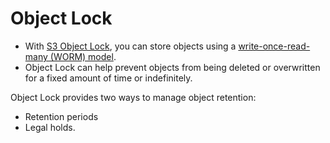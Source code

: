 # Object Lock
- With [S3 Object Lock](https://docs.aws.amazon.com/AmazonS3/latest/userguide/object-lock.html), you can store objects using a [write-once-read-many (WORM) model](../../../3_DatabaseServices/DataStructuresUsedInDB/AppendOnlyProperty.md).
- Object Lock can help prevent objects from being deleted or overwritten for a fixed amount of time or indefinitely.

Object Lock provides two ways to manage object retention: 
- Retention periods
- Legal holds.